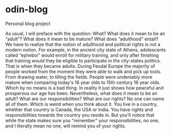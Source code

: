 # odin-blog
Personal blog project

As usual, I will preface with the question: What? What does it mean to be an “adult”? What does it mean to be mature? What does “adulthood” entail? We have to realize that the notion of adulthood and political rights is not a modern notion. For example, in the ancient city state of Athens, adolescents called “epheboi” would enroll for military training, and only after finishing that training would they be eligible to participate in the city-states politics. That is when they became adults. During Feudal Europe the majority of people worked from the moment they were able to walk and pick up tools. From drawing water, to tilling the fields. People were undeniably more mature when comparing today's 16 year olds to 15th century 16 year olds. Which by no means is a bad thing. In reality it just shows how peaceful and prosperous our age has been. Nevertheless, what does it mean to be an adult? What are our responsibilities? What are our rights? No one can name all of them. Which is weird when you think about it. You live in a country, whether that country is Canada, the USA or India. You have rights and responsibilities towards the country you reside in. But you’ll notice that while the state makes sure you “remember” your responsibilities, no one, and I literally mean no one, will remind you of your rights. 
